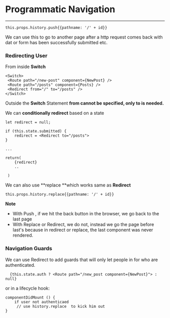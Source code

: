 # Programmatic Navigation

---

```
this.props.history.push{{pathname: '/' + id}}
```

We can use this to go to another page after a http request comes back with dat or form has been successfully submitted etc.

### Redirecting User

From inside **Switch**

```
<Switch>
 <Route path="/new-post" component={NewPost} />
 <Route path="/posts" component={Posts} />
 <Redirect from="/" to="/posts" />
</Switch>
```

Outside the **Switch** Statement **from cannot be specified, only to is needed.**

We can **conditionally redirect** based on a state

```
let redirect = null;

if (this.state.submitted) {
    redirect = <Redirect to="/posts">
}

...

return(
    {redirect}
    ..

 )
```

We can also use **replace **which works same as **Redirect**

```
this.props.history.replace{{pathname: '/' + id}}
```

**Note**

* With Push , if we hit the back button in the browser, we go back to the last page
* With Replace or Redirect, we do not, instead we go the page before last's because in redirect or replace, the last component was never rendered.

### Navigation Guards

We can use Redirect to add guards that will only let people in for who are authenticated. 

```
  {this.state.auth ? <Route path="/new_post component={NewPost}"> : null}
```

or in a lifecycle hook: 

```
componentDidMount () {
    if user not authenticaed
     // use history.replace  to kick him out
}
```



